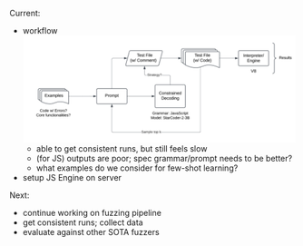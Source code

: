 Current:

- workflow
  ![Overall Idea](../assets/workflow_fuzzing.png)
  - able to get consistent runs, but still feels slow
  - (for JS) outputs are poor; spec grammar/prompt needs to be better?
  - what examples do we consider for few-shot learning?
- setup JS Engine on server

Next:

- continue working on fuzzing pipeline
- get consistent runs; collect data
- evaluate against other SOTA fuzzers
